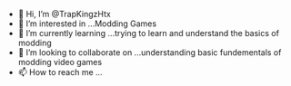 - 👋 Hi, I’m @TrapKingzHtx
- 👀 I’m interested in ...Modding Games
- 🌱 I’m currently learning ...trying to learn and understand the basics of modding
- 💞️ I’m looking to collaborate on ...understanding basic fundementals of modding video games
- 📫 How to reach me ...

<!---
TrapKingzHtx/TrapKingzHtx is a ✨ special ✨ repository because its `README.md` (this file) appears on your GitHub profile.
You can click the Preview link to take a look at your changes.
--->
